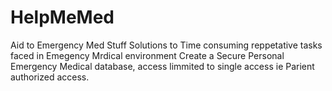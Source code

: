 # HelpMeMed
Aid to Emergency Med Stuff
Solutions to Time consuming reppetative tasks faced in Emegency Mrdical environment
Create a Secure Personal Emergency Medical database, access limmited to single access ie Parient authorized access.
